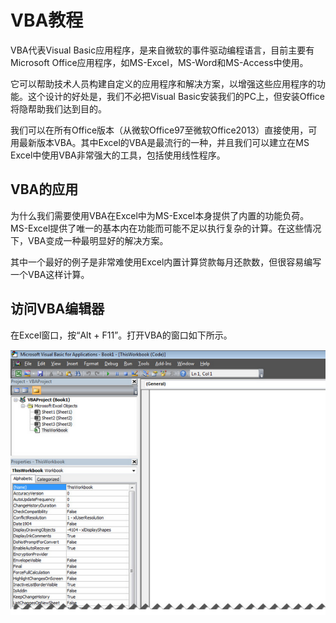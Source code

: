 # VBA教程

VBA代表Visual Basic应用程序，是来自微软的事件驱动编程语言，目前主要有Microsoft Office应用程序，如MS-Excel，MS-Word和MS-Access中使用。

它可以帮助技术人员构建自定义的应用程序和解决方案，以增强这些应用程序的功能。这个设计的好处是，我们不必把Visual Basic安装我们的PC上，但安装Office将隐帮助我们达到目的。

我们可以在所有Office版本（从微软Office97至微软Office2013）直接使用，可用最新版本VBA。其中Excel的VBA是最流行的一种，并且我们可以建立在MS Excel中使用VBA非常强大的工具，包括使用线性程序。

## VBA的应用

为什么我们需要使用VBA在Excel中为MS-Excel本身提供了内置的功能负荷。 MS-Excel提供了唯一的基本内在功能而可能不足以执行复杂的计算。在这些情况下，VBA变成一种最明显好的解决方案。

其中一个最好的例子是非常难使用Excel内置计算贷款每月还款数，但很容易编写一个VBA这样计算。

## 访问VBA编辑器

在Excel窗口，按“Alt + F11”。打开VBA的窗口如下所示。

![Decision making statements in VBScript](../img/1-141104213132W1.png)